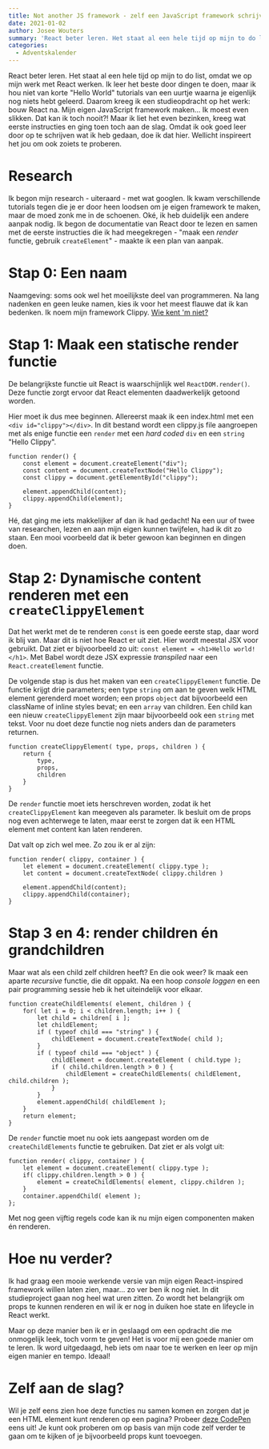 ```yaml
---
title: Not another JS framework - zelf een JavaScript framework schrijven
date: 2021-01-02
author: Josee Wouters
summary: 'React beter leren. Het staat al een hele tijd op mijn to do list, omdat we op mijn werk met React werken. Ik leer het beste door dingen te doen, maar ik hou niet van korte "Hello World" tutorials van een uurtje waarna je eigenlijk nog niets hebt geleerd. Daarom kreeg ik een studieopdracht op het werk: bouw React na. Mijn eigen JavaScript framework maken... Ik moest even slikken. Dat kan ik toch nooit?! Maar ik liet het even bezinken, kreeg wat eerste instructies en ging toen toch aan de slag. Omdat ik ook goed leer door op te schrijven wat ik heb gedaan, doe ik dat hier. Wellicht inspireert het jou om ook zoiets te proberen.'
categories: 
  - Adventskalender
---
```

React beter leren. Het staat al een hele tijd op mijn to do list, omdat we op mijn werk met React werken. Ik leer het beste door dingen te doen, maar ik hou niet van korte "Hello World" tutorials van een uurtje waarna je eigenlijk nog niets hebt geleerd. Daarom kreeg ik een studieopdracht op het werk: bouw React na. Mijn eigen JavaScript framework maken... Ik moest even slikken. Dat kan ik toch nooit?! Maar ik liet het even bezinken, kreeg wat eerste instructies en ging toen toch aan de slag. Omdat ik ook goed leer door op te schrijven wat ik heb gedaan, doe ik dat hier. Wellicht inspireert het jou om ook zoiets te proberen.

# Research

Ik begon mijn research - uiteraard - met wat googlen. Ik kwam verschillende tutorials tegen die je er door heen loodsen om je eigen framework te maken, maar de moed zonk me in de schoenen. Oké, ik heb duidelijk een andere aanpak nodig. Ik begon de documentatie van React door te lezen en samen met de eerste instructies die ik had meegekregen - "maak een _render_ functie, gebruik `createElement`" - maakte ik een plan van aanpak.

# Stap 0: Een naam

Naamgeving: soms ook wel het moeilijkste deel van programmeren. Na lang nadenken en geen leuke namen, kies ik voor het meest flauwe dat ik kan bedenken. Ik noem mijn framework Clippy. [Wie kent 'm niet?](https://knowyourmeme.com/memes/clippy)

# Stap 1: Maak een statische render functie

De belangrijkste functie uit React is waarschijnlijk wel `ReactDOM.render()`. Deze functie zorgt ervoor dat React elementen daadwerkelijk getoond worden.

Hier moet ik dus mee beginnen. Allereerst maak ik een index.html met een `<div id="clippy"></div>`. In dit bestand wordt een clippy.js file aangroepen met als enige functie een `render` met een _hard coded_ `div` en een `string` "Hello Clippy".

```
function render() {
    const element = document.createElement("div");
    const content = document.createTextNode("Hello Clippy");
    const clippy = document.getElementById("clippy");
    
    element.appendChild(content);
    clippy.appendChild(element);
}
```

Hé, dat ging me iets makkelijker af dan ik had gedacht! Na een uur of twee van researchen, lezen en aan mijn eigen kunnen twijfelen, had ik dit zo staan. Een mooi voorbeeld dat ik beter gewoon kan beginnen en dingen doen.

# Stap 2: Dynamische content renderen met een `createClippyElement`

Dat het werkt met de te renderen `const` is een goede eerste stap, daar word ik blij van. Maar dit is niet hoe React er uit ziet. Hier wordt meestal JSX voor gebruikt. Dat ziet er bijvoorbeeld zo uit: `const element = <h1>Hello world!</h1>`. Met Babel wordt deze JSX expressie _transpiled_ naar een `React.createElement` functie.

De volgende stap is dus het maken van een `createClippyElement` functie. De functie krijgt drie parameters; een type `string` om aan te geven welk HTML element gerenderd moet worden; een props `object` dat bijvoorbeeld een className of inline styles bevat; en een `array` van children. Een child kan een nieuw `createClippyElement` zijn maar bijvoorbeeld ook een `string` met tekst. Voor nu doet deze functie nog niets anders dan de parameters returnen.

```
function createClippyElement( type, props, children ) {
    return {
        type,
        props,
        children
    }
}
```

De `render` functie moet iets herschreven worden, zodat ik het `createClippyElement` kan meegeven als parameter. Ik besluit om de props nog even achterwege te laten, maar eerst te zorgen dat ik een HTML element met content kan laten renderen.

Dat valt op zich wel mee. Zo zou ik er al zijn:

```
function render( clippy, container ) {
    let element = document.createElement( clippy.type );
    let content = document.createTextNode( clippy.children )
	
    element.appendChild(content);
    clippy.appendChild(container);
}
```

# Stap 3 en 4: render children én grandchildren

Maar wat als een child zelf children heeft? En die ook weer? Ik maak een aparte _recursive_ functie, die dit oppakt. Na een hoop _console loggen_ en een pair programming sessie heb ik het uiteindelijk voor elkaar.

```
function createChildElements( element, children ) {
    for( let i = 0; i < children.length; i++ ) {
        let child = children[ i ];
        let childElement;
        if ( typeof child === "string" ) {
            childElement = document.createTextNode( child );
        }
        if ( typeof child === "object" ) {
            childElement = document.createElement ( child.type );
            if ( child.children.length > 0 ) {
                childElement = createChildElements( childElement, child.children );
            }
        }
        element.appendChild( childElement );
    }
    return element;
}
```

De `render` functie moet nu ook iets aangepast worden om de `createChildElements` functie te gebruiken. Dat ziet er als volgt uit:

```
function render( clippy, container ) {
    let element = document.createElement( clippy.type );
	if( clippy.children.length > 0 ) {
		element = createChildElements( element, clippy.children );	
	}
	container.appendChild( element );
};
```

Met nog geen vijftig regels code kan ik nu mijn eigen componenten maken én renderen.

# Hoe nu verder?

Ik had graag een mooie werkende versie van mijn eigen React-inspired framework willen laten zien, maar... zo ver ben ik nog niet. In dit studieproject gaan nog heel wat uren zitten. Zo wordt het belangrijk om props te kunnen renderen en wil ik er nog in duiken hoe state en lifeycle in React werkt.

Maar op deze manier ben ik er in geslaagd om een opdracht die me onmogelijk leek, toch vorm te geven! Het is voor mij een goede manier om te leren. Ik word uitgedaagd, heb iets om naar toe te werken en leer op mijn eigen manier en tempo. Ideaal!

# Zelf aan de slag?

Wil je zelf eens zien hoe deze functies nu samen komen en zorgen dat je een HTML element kunt renderen op een pagina? Probeer [deze CodePen](https://codepen.io/joseewouters/pen/VwKQdpd) eens uit! Je kunt ook proberen om op basis van mijn code zelf verder te gaan om te kijken of je bijvoorbeeld props kunt toevoegen.
